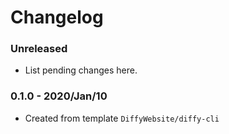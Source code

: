 # Changelog

### Unreleased

* List pending changes here.

### 0.1.0 - 2020/Jan/10

* Created from template `DiffyWebsite/diffy-cli`

